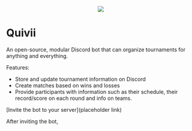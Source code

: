 <p align="center">
  <img src="https://raw.githubusercontent.com/PotatoDistribution/TourneyBot/main/assets/quivii.png">
</p>

# Quivii

An open-source, modular Discord bot that can organize tournaments for anything and everything. 

Features:
- Store and update tournament information on Discord
- Create matches based on wins and losses
- Provide participants with information such as their schedule, their record/score on each round and info on teams.

[Invite the bot to your server](placeholder link)

After inviting the bot, 
